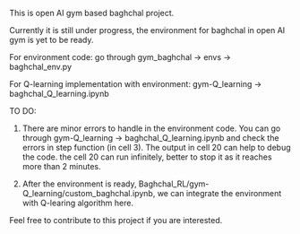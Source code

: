 This is open AI gym based baghchal project. 

Currently it is still under progress, the environment for baghchal in open AI gym is yet to be ready. 

For environment code: go through gym_baghchal -> envs -> baghchal_env.py

For Q-learning implementation with environment: gym-Q_learning -> baghchal_Q_learning.ipynb

TO DO:

1. There are minor errors to handle in the environment code. You can go through gym-Q_learning -> baghchal_Q_learning.ipynb and check the errors in step function (in cell 3). The output in cell 20 can help to debug the code. the cell 20 can run infinitely, better to stop it as it reaches more than 2 minutes.

2. After the environment is ready,  Baghchal_RL/gym-Q_learning/custom_baghchal.ipynb, we can integrate the environment with Q-learing algorithm here.


Feel free to contribute to this project if you are interested. 
